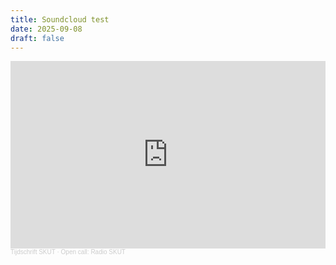 ```yaml
---
title: Soundcloud test
date: 2025-09-08
draft: false
---
```




<iframe width="100%" height="300" scrolling="no" frameborder="no" allow="autoplay" src="https://w.soundcloud.com/player/?url=https%3A//api.soundcloud.com/tracks/2164314837&color=%239b51e0&auto_play=false&hide_related=false&show_comments=true&show_user=true&show_reposts=false&show_teaser=true&visual=true"></iframe><div style="font-size: 10px; color: #cccccc;line-break: anywhere;word-break: normal;overflow: hidden;white-space: nowrap;text-overflow: ellipsis; font-family: Interstate,Lucida Grande,Lucida Sans Unicode,Lucida Sans,Garuda,Verdana,Tahoma,sans-serif;font-weight: 100;"><a href="https://soundcloud.com/tijdschrift-skut" title="Tijdschrift SKUT" target="_blank" style="color: #cccccc; text-decoration: none;">Tijdschrift SKUT</a> · <a href="https://soundcloud.com/tijdschrift-skut/open-call-radio-skut" title="Open call: Radio SKUT" target="_blank" style="color: #cccccc; text-decoration: none;">Open call: Radio SKUT</a></div>
